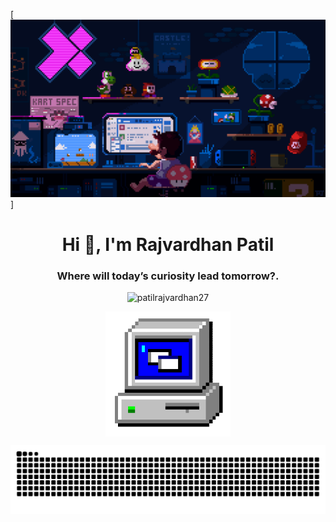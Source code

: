 [![](https://github.com/patilrajvardhan27/patilrajvardhan27/blob/5c61735aab058029c7b993df36ef99b726f319aa/coding%20gif.gif)]
<h1 align="center">Hi 👋, I'm Rajvardhan Patil</h1>
<h3 align="center">Where will today’s curiosity lead tomorrow?.</h3>

<p align="center">
    <img src="https://komarev.com/ghpvc/?username=wimpywarlord&label=Profile%20views&color=0e75b6&style=flat" alt="patilrajvardhan27" />
    <p align="center"> 
</p>
<p align="center">
<img  align="center" src="https://github.com/Srezzx/Srezzx/blob/master/Assets/PC.gif" width="200">
    <p align="center"> 
</p>

![](github-user-contribution.svg)


